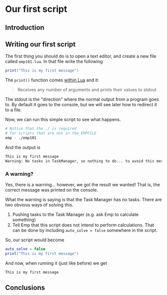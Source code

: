 # Our first script

## Introduction



## Writing our first script

The first thing you should do is to open a text editor, and create a new file called `emp101.lua`. In that file write the following

```lua
print("This is my first message")
```

The `print()` function comes [within Lua](https://www.lua.org/manual/5.3/manual.html#pdf-print) and it:

> Receives any number of arguments and prints their values to stdout

The stdout is the "direction" where the normal output from a program goes to. By default it goes to the console, but we will see later how to redirect it to a file.

Now, we can run this simple script to see what happens.

```bash
# Notice that the ./ is required 
# for scripts that are not in the EMPFILE
emp - ./emp101 
```

And the output is

```bash
This is my first message
Warning: No tasks in TaskManager, so nothing to do... to avoid this message set 'auto_solve = false' in your script
```

### A warning?

Yes, there is a warning... however, we got the result we wanted! That is, the correct message was printed on the console.

What the warning is saying is that the Task Manager has no tasks. There are two obvious ways of solving this.

1. Pushing tasks to the Task Manager \(e.g. ask Emp to calculate something\)
2. Tell Emp that this script does not intend to perform calculations. That can be done by including `auto_solve = false` somewhere in the script.

So, our script would become

```lua
auto_solve = false
print("This is my first message")
```

And now, when running it \(just like before\) we get

```bash
This is my first message
```

## Conclusions

